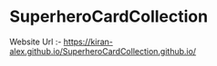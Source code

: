 ﻿# SuperheroCardCollection


Website Url :- https://kiran-alex.github.io/SuperheroCardCollection.github.io/
